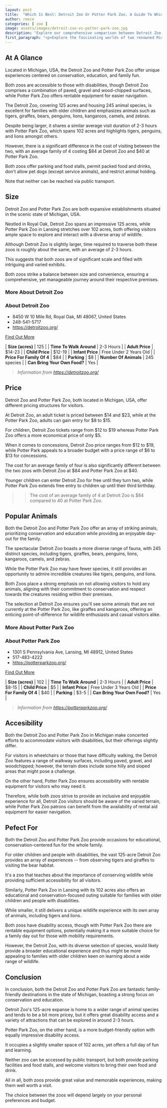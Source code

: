 ```yaml
---
layout: post
title:  "Which Is Best: Detroit Zoo Or Potter Park Zoo. A Guide To Which Is The Best Zoo In Michigan, USA"
author: reece
categories: [ zoo ]
image: assets/images/detroit-zoo-vs-potter-park-zoo.jpg
description: "Explore our comprehensive comparison between Detroit Zoo and Potter Park Zoo. Discover their unique attractions, variety of animal species, educational programs, and visitor experiences. We delve into what sets each zoo apart and which zoo could be the ideal choice for your next family adventure."
first_paragraph: "<p>Explore the fascinating worlds of two renowned Michigan State zoos - the Detroit Zoo and Potter Park Zoo.</p><p>Both offering a unique blend of conservation, education, and family fun, these zoos are home to a wide array of species.</p><p>While Detroit Zoo spans 125 acres and showcases animals such as giraffes, bears, kangaroos and more, the slightly smaller Potter Park Zoo provides a memorable full-day outing with tigers, lions, and penguins among its highlights.</p><p>Whether you are checking out best options for family outings or navigating accessible attractions for people with disabilities,this comparison guide will provide you all the requisite details, from ticket prices to amenities and accessibility features, ensuring a memorable zoo experience.</p>"
---
```


<div class="overview" markdown="1"> 

## At A Glance 

Located in Michigan, USA, the Detroit Zoo and Potter Park Zoo offer unique experiences centered on conservation, education, and family fun. 

Both zoos are accessible to those with disabilities, though Detroit Zoo comprises a combination of paved, gravel and wood-chipped surfaces, while Potter Park Zoo offers rentable equipment for easier navigation. 

The Detroit Zoo, covering 125 acres and housing 245 animal species, is excellent for families with older children and emphasizes animals such as tigers, giraffes, bears, penguins, lions, kangaroos, camels, and zebras. 

Despite being larger, it shares a similar average visit duration of 2-3 hours with Potter Park Zoo, which spans 102 acres and highlights tigers, penguins, and lions amongst others. 

However, there is a significant difference in the cost of visiting between the two, with an average family of 4 costing $84 at Detroit Zoo and $40 at Potter Park Zoo. 

Both zoos offer parking and food stalls, permit packed food and drinks, don't allow pet dogs (except service animals), and restrict animal holding. 

Note that neither can be reached via public transport.

</div>
    
    

## Size 

Detroit Zoo and Potter Park Zoo are both expansive establishments situated in the scenic state of Michigan, USA. 

Nestled in Royal Oak, Detroit Zoo spans an impressive 125 acres, while Potter Park Zoo in Lansing stretches over 102 acres, both offering visitors ample space to explore and interact with a diverse array of wildlife. 

Although Detroit Zoo is slightly larger, time required to traverse both these zoos is roughly about the same, with an average of 2-3 hours. 

This suggests that both zoos are of significant scale and filled with intriguing and varied exhibits. 

Both zoos strike a balance between size and convenience, ensuring a comprehensive, yet manageable journey around their respective premises.
<div class="overview" markdown="1" id="wyntk-detroit-zoo"> 

### More About Detroit Zoo

<div class="find-out-more" markdown="1">

### About Detroit Zoo

- 8450 W 10 Mile Rd, Royal Oak, MI 48067, United States
- 248-541-5717
- <a href="https://detroitzoo.org/">https://detroitzoo.org/</a>



<a class="subscribe btn" href="https://detroitzoo.org/">Find Out More</a>

</div>


    

| **Size (acres)** | 125 |
| **Time To Walk Around** | 2-3 Hours |
| **Adult Price** | $14-23 |
| **Child Price** | $12-19 |
| **Infant Price** | Free Under 2 Years Old |
| **Price For Family Of 4** | $84 |
| **Parking** | $8 |
| **Number Of Animals** | 245 species |
| **Can Bring Your Own Food?** | Yes |


> *Information from https://detroitzoo.org/* 



</div>



## Price 

Detroit Zoo and Potter Park Zoo, both located in Michigan, USA, offer different pricing structures for visitors. 

At Detroit Zoo, an adult ticket is priced between $14 and $23, while at the Potter Park Zoo, adults can gain entry for $8 to $15. 

For children, Detroit Zoo tickets range from $12 to $19 whereas Potter Park Zoo offers a more economical price of only $5. 

When it comes to concessions, Detroit Zoo price ranges from $12 to $19, while Potter Park appeals to a broader budget with a price range of $6 to $13 for concessions. 

The cost for an average family of four is also significantly different between the two zoos with Detroit Zoo at $84 and Potter Park Zoo at $40. 

Younger children can enter Detroit Zoo for free until they turn two, while Potter Park Zoo extends free entry to children up until their third birthday.

>> The cost of an average family of 4 at Detroit Zoo is $84 compared to 40 at Potter Park Zoo.



## Popular Animals 

Both the Detroit Zoo and Potter Park Zoo offer an array of striking animals, prioritizing conservation and education while providing an enjoyable day-out for the family. 

The spectacular Detroit Zoo boasts a more diverse range of fauna, with 245 distinct species, including tigers, giraffes, bears, penguins, lions, kangaroos, camels, and zebras. 

While the Potter Park Zoo may have fewer species, it still provides an opportunity to admire incredible creatures like tigers, penguins, and lions. 

Both Zoos place a strong emphasis on not allowing visitors to hold any animals, aligning with their commitment to conservation and respect towards the creatures residing within their premises. 

The selection at Detroit Zoo ensures you'll see some animals that are not currently at the Potter Park Zoo, like giraffes and kangaroos, offering an enticing point-of-difference for wildlife enthusiasts and casual visitors alike.
<div class="overview" markdown="1"id="wyntk-potter-park-zoo"> 

### More About Potter Park Zoo

<div class="find-out-more" markdown="1">

### About Potter Park Zoo

- 1301 S Pennsylvania Ave, Lansing, MI 48912, United States
- 517-483-4222
- <a href="https://potterparkzoo.org/">https://potterparkzoo.org/</a>



<a class="subscribe btn" href="https://potterparkzoo.org/">Find Out More</a>

</div>


    

| **Size (acres)** | 102 |
| **Time To Walk Around** | 2-3 Hours |
| **Adult Price** | $8-15 |
| **Child Price** | $5 |
| **Infant Price** | Free Under 3 Years Old |
| **Price For Family Of 4** | $40 |
| **Parking** | $3-5 |
| **Can Bring Your Own Food?** | Yes |


> *Information from https://potterparkzoo.org/* 



</div>



## Accesibility 

Both the Detroit Zoo and Potter Park Zoo in Michigan make concerted efforts to accommodate visitors with disabilities, but their offerings slightly differ. 

For visitors in wheelchairs or those that have difficulty walking, the Detroit Zoo features a range of walkway surfaces, including paved, gravel, and woodchipped; however, the terrain does include some hilly and sloped areas that might pose a challenge. 

On the other hand, Potter Park Zoo ensures accessibility with rentable equipment for visitors who may need it. 

Therefore, while both zoos strive to provide an inclusive and enjoyable experience for all, Detroit Zoo visitors should be aware of the varied terrain, while Potter Park Zoo patrons can benefit from the availability of rental aid equipment for easier navigation.

## Pefect For 

Both the Detroit Zoo and Potter Park Zoo provide occasions for educational, conservation-centered fun for the whole family. 

For older children and people with disabilities, the vast 125-acre Detroit Zoo provides an array of experiences -- from observing tigers and giraffes to visiting the bear habitat. 

It's a zoo that teaches about the importance of conserving wildlife while providing sufficient accessibility for all visitors. 

Similarly, Potter Park Zoo in Lansing with its 102 acres also offers an educational and conservation-focused outing suitable for families with older children and people with disabilities. 

While smaller, it still delivers a unique wildlife experience with its own array of animals, including tigers and lions. 

Both zoos have disability access, though with Potter Park Zoo there are rentable equipment options, potentially making it a more suitable choice for a family day out for those with mobility requirements. 

However, the Detroit Zoo, with its diverse selection of species, would likely provide a broader educational experience and thus might be more appealing to families with older children keen on learning about a wide range of wildlife.

## Conclusion 

In conclusion, both the Detroit Zoo and Potter Park Zoo are fantastic family-friendly destinations in the state of Michigan, boasting a strong focus on conservation and education. 

Detroit Zoo's 125-acre expanse is home to a wider range of animal species and tends to be a bit more pricey, but it offers great disability access and a variety of attractions that can be explored in around 2-3 hours. 

Potter Park Zoo, on the other hand, is a more budget-friendly option with equally impressive disability access. 

It occupies a slightly smaller space of 102 acres, yet offers a full day of fun and learning. 

Neither zoo can be accessed by public transport, but both provide parking facilities and food stalls, and welcome visitors to bring their own food and drink. 

All in all, both zoos provide great value and memorable experiences, making them well worth a visit. 

The choice between the zoos will depend largely on your personal preferences and budget.